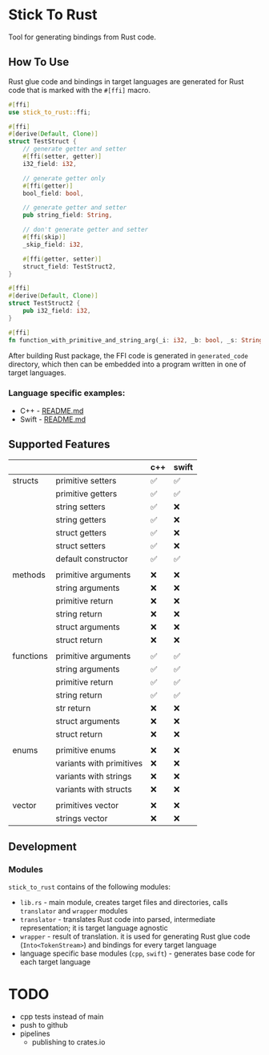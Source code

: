 # Stick To Rust

Tool for generating bindings from Rust code.

## How To Use

Rust glue code and bindings in target languages are generated for Rust code that is marked with the `#[ffi]` macro.

```rust
#[ffi]
use stick_to_rust::ffi;

#[ffi]
#[derive(Default, Clone)]
struct TestStruct {
    // generate getter and setter
    #[ffi(setter, getter)]
    i32_field: i32,

    // generate getter only
    #[ffi(getter)]
    bool_field: bool,

    // generate getter and setter
    pub string_field: String,

    // don't generate getter and setter
    #[ffi(skip)]
    _skip_field: i32,

    #[ffi(getter, setter)]
    struct_field: TestStruct2,
}

#[ffi]
#[derive(Default, Clone)]
struct TestStruct2 {
    pub i32_field: i32,
}

#[ffi]
fn function_with_primitive_and_string_arg(_i: i32, _b: bool, _s: String) {}
```

After building Rust package, the FFI code is generated in `generated_code` directory, which then can be embedded into a program written in one of target languages.

### Language specific examples:

- C++ - [README.md](tests/cpp/README.md)
- Swift - [README.md](tests/swift/README.md)

## Supported Features

|           |                          | c++ | swift |
| --------- | ------------------------ | --- | ----- |
| structs   | primitive setters        | ✅   | ✅     |
|           | primitive getters        | ✅   | ✅     |
|           | string setters           | ✅   | ❌     |
|           | string getters           | ✅   | ❌     |
|           | struct getters           | ✅   | ❌     |
|           | struct setters           | ✅   | ❌     |
|           | default constructor      | ✅   | ✅     |
|           |
| methods   | primitive arguments      | ❌   | ❌     |
|           | string arguments         | ❌   | ❌     |
|           | primitive return         | ❌   | ❌     |
|           | string return            | ❌   | ❌     |
|           | struct arguments         | ❌   | ❌     |
|           | struct return            | ❌   | ❌     |
|           |
| functions | primitive arguments      | ✅   | ✅     |
|           | string arguments         | ✅   | ✅     |
|           | primitive return         | ✅   | ✅     |
|           | string return            | ✅   | ✅     |
|           | str return               | ❌   | ❌     |
|           | struct arguments         | ❌   | ❌     |
|           | struct return            | ❌   | ❌     |
|           |
| enums     | primitive enums          | ❌   | ❌     |
|           | variants with primitives | ❌   | ❌     |
|           | variants with strings    | ❌   | ❌     |
|           | variants with structs    | ❌   | ❌     |
|           |
| vector    | primitives vector        | ❌   | ❌     |
|           | strings vector           | ❌   | ❌     |

## Development

### Modules

`stick_to_rust` contains of the following modules:

- `lib.rs` - main module, creates target files and directories, calls `translator` and `wrapper` modules
- `translator` - translates Rust code into parsed, intermediate representation; it is target language agnostic
- `wrapper` - result of translation. it is used for generating Rust glue code (`Into<TokenStream>`) and bindings for every target language
- language specific base modules (`cpp`, `swift`) - generates base code for each target language

# TODO

- cpp tests instead of main
- push to github
- pipelines
  - publishing to crates.io
